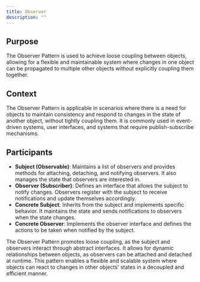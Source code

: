 ```yaml
---
title: Observer
description: ""
---
```



## Purpose
The Observer Pattern is used to achieve loose coupling between objects, allowing for a flexible and maintainable system where changes in one object can be propagated to multiple other objects without explicitly coupling them together.

## Context
The Observer Pattern is applicable in scenarios where there is a need for objects to maintain consistency and respond to changes in the state of another object, without tightly coupling them. It is commonly used in event-driven systems, user interfaces, and systems that require publish-subscribe mechanisms.

## Participants

- **Subject (Observable)**: Maintains a list of observers and provides methods for attaching, detaching, and notifying observers. It also manages the state that observers are interested in.
- **Observer (Subscriber)**: Defines an interface that allows the subject to notify changes. Observers register with the subject to receive notifications and update themselves accordingly.
- **Concrete Subject**: Inherits from the subject and implements specific behavior. It maintains the state and sends notifications to observers when the state changes.
- **Concrete Observer**: Implements the observer interface and defines the actions to be taken when notified by the subject.

The Observer Pattern promotes loose coupling, as the subject and observers interact through abstract interfaces. It allows for dynamic relationships between objects, as observers can be attached and detached at runtime. This pattern enables a flexible and scalable system where objects can react to changes in other objects' states in a decoupled and efficient manner.

